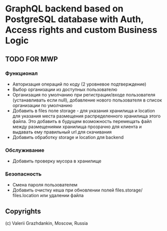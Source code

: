 # GraphQL backend based on PostgreSQL database with Auth, Access rights and custom Business Logic

## TODO FOR MWP

### Функционал

- Авторизация операций по коду (2 уровневое подтверждение) 
- Выбор организации из доступных пользователю
- Организация по умолчанию при регистрации/входе пользователя (устанавливать если null), добавление нового пользователя в список организации по умолчанию
- Добавить в files поле storage - для указания хранилища и location для указания места размещения распределенного хранилища этого файла. Это добавить  в будущем возможность перемещать файл между размещениями хранилища прозрачно для клиента и выдавать ему правильный url для скачивания
- Добавить обработку storage и location для backend

### Обслуживание
- Добавить проверку мусора в хранилище

### Безопасность

- Смена пароля пользователем
- Добавить очистку кеша при обновлении полей files.storage/ files.location или удалении файла

## Copyrights

(c) Valerii Grazhdankin, Moscow, Russia